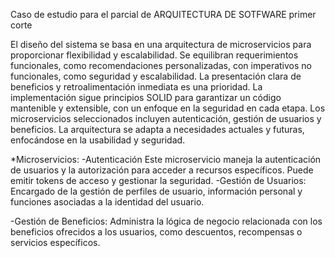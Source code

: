 Caso de estudio para el parcial de ARQUITECTURA DE SOTFWARE primer corte

El diseño del sistema se basa en una arquitectura de microservicios para proporcionar flexibilidad y escalabilidad. Se equilibran requerimientos funcionales, como recomendaciones personalizadas, con imperativos no funcionales, como seguridad y escalabilidad. La presentación clara de beneficios y retroalimentación inmediata es una prioridad. La implementación sigue principios SOLID para garantizar un código mantenible y extensible, con un enfoque en la seguridad en cada etapa. Los microservicios seleccionados incluyen autenticación, gestión de usuarios y beneficios. La arquitectura se adapta a necesidades actuales y futuras, enfocándose en la usabilidad y seguridad.

*Microservicios: -Autenticación Este microservicio maneja la autenticación de usuarios y la autorización para acceder a recursos específicos. Puede emitir tokens de acceso y gestionar la seguridad. -Gestión de Usuarios: Encargado de la gestión de perfiles de usuario, información personal y funciones asociadas a la identidad del usuario.

-Gestión de Beneficios: Administra la lógica de negocio relacionada con los beneficios ofrecidos a los usuarios, como descuentos, recompensas o servicios específicos.
